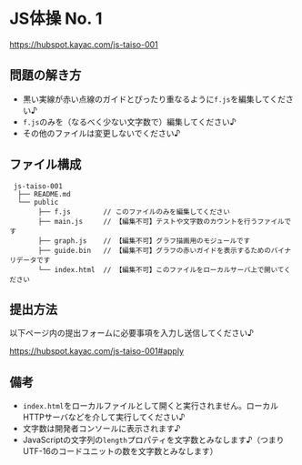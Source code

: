 # JS体操 No. 1

https://hubspot.kayac.com/js-taiso-001

## 問題の解き方

- 黒い実線が赤い点線のガイドとぴったり重なるように`f.js`を編集してください♪
- `f.js`のみを（なるべく少ない文字数で）編集してください♪
- その他のファイルは変更しないでください♪

## ファイル構成

```
 js-taiso-001
  ├── README.md
  └── public
       ├── f.js        // このファイルのみを編集してください
       ├── main.js     // 【編集不可】テストや文字数のカウントを行うファイルです
       ├── graph.js    // 【編集不可】グラフ描画用のモジュールです
       ├── guide.bin   // 【編集不可】グラフの赤いガイドを表示するためのバイナリデータです
       └── index.html  // 【編集不可】このファイルをローカルサーバ上で開いてください
```

## 提出方法

以下ページ内の提出フォームに必要事項を入力し送信してください♪

https://hubspot.kayac.com/js-taiso-001#apply


## 備考

- `index.html`をローカルファイルとして開くと実行されません。ローカルHTTPサーバなどを介して実行してください♪
- 文字数は開発者コンソールに表示されます♪
- JavaScriptの文字列の`length`プロパティを文字数とみなします♪（つまりUTF-16のコードユニットの数を文字数とみなします）
